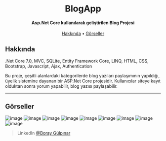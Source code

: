 
<h1 align="center">
  <br>
  BlogApp
  <br>
</h1>

<h4 align="center">Asp.Net Core kullanılarak geliştirilen Blog Projesi</h4>

<p align="center">
  <a href="#hakkında">Hakkında</a> •
  <a href="#görseller">Görseller</a> 
</p>


## Hakkında
.Net Core 7.0, MVC, SQLite, Entity Framework Core, LINQ, HTML, CSS, Bootstrap, Javascript, Ajax, Authentication

Bu proje, çeşitli alanlardaki kategorilerde blog yazıları paylaşımının yapıldığı, üyelik sistemine dayanan bir ASP.Net Core projesidir.
Kullanıcılar siteye kayıt olduktan sonra yorum yapabilir, blog yazısı paylaşabilir.

---

## Görseller
![image](https://github.com/user-attachments/assets/93f62793-db41-49db-9298-be7e3318abd1)
![image](https://github.com/user-attachments/assets/68115c1f-d717-4f87-a6f0-095737f92c04)
![image](https://github.com/user-attachments/assets/e4833f53-d62d-4045-ba1a-920a8275d123)
![image](https://github.com/user-attachments/assets/adac798e-502d-4bf7-a4ac-ad4d050ae6b4)
![image](https://github.com/user-attachments/assets/ba5a893a-cbfb-438c-b15f-188161a1ef3f)
![image](https://github.com/user-attachments/assets/216455dc-f02b-4e25-bf66-cee03aae401e)
![image](https://github.com/user-attachments/assets/6d5e5ab2-1611-4021-b6e5-bc41b931d246)
![image](https://github.com/user-attachments/assets/c23d7abc-0d7e-4fc4-b5ca-e8d919381caf)
![image](https://github.com/user-attachments/assets/81537d2c-4f6f-4cb5-8949-1324d257ba7c)


> LinkedIn [@Boray Gülpınar](https://www.linkedin.com/in/boray-gulpinar/)

